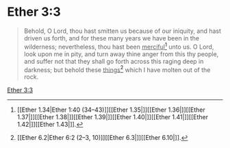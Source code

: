 # Ether 3:3

> Behold, O Lord, thou hast smitten us because of our iniquity, and hast driven us forth, and for these many years we have been in the wilderness; nevertheless, thou hast been <u>merciful</u>[^a] unto us. O Lord, look upon me in pity, and turn away thine anger from this thy people, and suffer not that they shall go forth across this raging deep in darkness; but behold these <u>things</u>[^b] which I have molten out of the rock.

[Ether 3:3](https://www.churchofjesuschrist.org/study/scriptures/bofm/ether/3?lang=eng&id=p3#p3)


[^a]: [[Ether 1.34|Ether 1:40 (34–43)]][[Ether 1.35|]][[Ether 1.36|]][[Ether 1.37|]][[Ether 1.38|]][[Ether 1.39|]][[Ether 1.40|]][[Ether 1.41|]][[Ether 1.42|]][[Ether 1.43|]].  
[^b]: [[Ether 6.2|Ether 6:2 (2–3, 10)]][[Ether 6.3|]][[Ether 6.10|]].  
